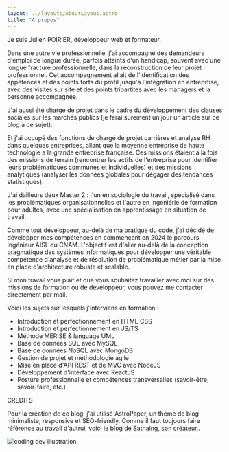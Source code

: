 ```yaml
---
layout: ../layouts/AboutLayout.astro
title: "A propos"
---
```


Je suis Julien POIRIER, développeur web et formateur.

Dans une autre vie professionnelle, j'ai accompagné des demandeurs d'emploi de longue durée, parfois atteints d'un handicap, souvent avec une longue fracture professionnelle, dans la reconstruction de leur projet professionnel.
Cet accompagnement allait de l'identification des appétences et des points forts du profil jusqu'a l'intégration en entreprtise, avec des visites sur site et des points tripartites avec les managers et la personne accompagnée.

J'ai aussi été chargé de projet dans le cadre du développement des clauses sociales sur les marchés publics (je ferai surement un jour un article sur ce blog a ce sujet).

Et j'ai occupé des fonctions de chargé de projet carrières et analyse RH dans quelques entreprises, allant que la moyenne entreprise de haute technologie a la grande entreprise française. Ces missions étaient a la fois des missions de terrain (rencontrer les actifs de l'entreprise pour identifier leurs problématiques communes et individuelles) et des missions analytiques (analyser les données globales pour dégager des tendances statistiques).

J'ai dailleurs deux Master 2 : l'un en sociologie du travail, spécialisé dans les problématiques organisationnelles et l'autre en ingéniérie de formation pour adultes, avec une spécialisation en apprentissage en situation de travail.

Comme tout développeur, au-delà de ma pratique du code, j'ai décidé de développer mes compétences en commençant en 2024 le parcours Ingénieur AISL du CNAM. L'objectif est d'aller au-delà de la conception pragmatique des systèmes informatiques pour développer une véritable compétence d'analyse et de résolution de problématique métier par la mise en place d'architecture robuste et scalable.

Si mon travail vous plait et que vous souhaitez travailler avec moi sur des missions de formation ou de développeur, vous pouvez me contacter directement par mail.

Voici les sujets sur lesquels j'interviens en formation :

- Introduction et perfectionnement en HTML CSS
- Introduction et perfectionnement en JS/TS
- Méthode MERISE & language UML
- Base de données SQL avec MySQL
- Base de données NoSQL avec MongoDB
- Gestion de projet et méthodologie agile
- Mise en place d'API REST et de MVC avec NodeJS
- Développement d'interface avec ReactJS
- Posture professionnelle et compétences transversalles (savoir-être, savoir-faire, etc.)

CREDITS

Pour la création de ce blog, j'ai utilisé AstroPaper, un thème de blog minimaliste, responsive et SEO-friendly.
Comme il faut toujours faire référence au travail d'autrui, [voici le blog de Satnaing, son créateur.](https://satnaing.dev/blog).

<div>
  <img src="/assets/dev.svg" loading="lazy" class="sm:w-1/2 mx-auto" alt="coding dev illustration">
</div>
